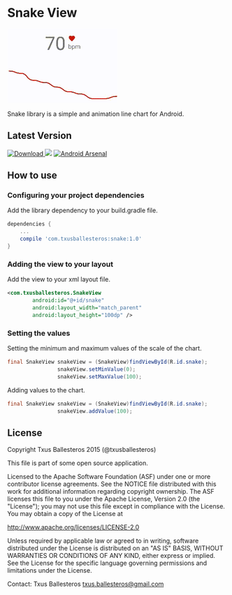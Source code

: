 Snake View
=====================

![](assets/demo.gif)

Snake library is a simple and animation line chart for Android.

## Latest Version

[ ![Download](https://api.bintray.com/packages/txusballesteros/maven/Snake/images/download.svg) ](https://bintray.com/txusballesteros/maven/Snake/_latestVersion) ![](https://img.shields.io/badge/platform-android-green.svg) [![Android Arsenal](https://img.shields.io/badge/Android%20Arsenal-Snake-green.svg?style=flat)](https://android-arsenal.com/details/1/2675)

## How to use

### Configuring your project dependencies

Add the library dependency to your build.gradle file.

```groovy
dependencies {
    ...
    compile 'com.txusballesteros:snake:1.0'
}
```

### Adding the view to your layout

Add the view to your xml layout file.

```xml
<com.txusballesteros.SnakeView
        android:id="@+id/snake"
        android:layout_width="match_parent"
        android:layout_height="100dp" />
```

### Setting the values

Setting the minimum and maximum values of the scale of the chart.

```java
final SnakeView snakeView = (SnakeView)findViewById(R.id.snake);
                snakeView.setMinValue(0);
                snakeView.setMaxValue(100);
```

Adding values to the chart.

```java
final SnakeView snakeView = (SnakeView)findViewById(R.id.snake);
                snakeView.addValue(100);
```

## License

Copyright Txus Ballesteros 2015 (@txusballesteros)

This file is part of some open source application.

Licensed to the Apache Software Foundation (ASF) under one
or more contributor license agreements.  See the NOTICE file
distributed with this work for additional information
regarding copyright ownership.  The ASF licenses this file
to you under the Apache License, Version 2.0 (the
"License"); you may not use this file except in compliance
with the License.  You may obtain a copy of the License at

  http://www.apache.org/licenses/LICENSE-2.0

Unless required by applicable law or agreed to in writing,
software distributed under the License is distributed on an
"AS IS" BASIS, WITHOUT WARRANTIES OR CONDITIONS OF ANY
KIND, either express or implied.  See the License for the
specific language governing permissions and limitations
under the License.

Contact: Txus Ballesteros <txus.ballesteros@gmail.com>
